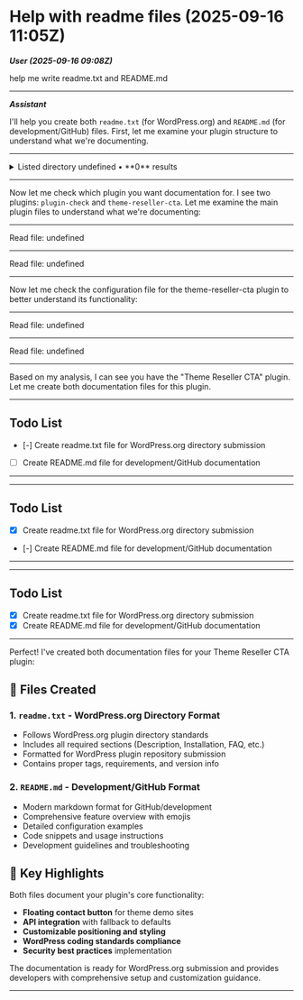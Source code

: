 <!-- Generated by SpecStory -->

# Help with readme files (2025-09-16 11:05Z)

_**User (2025-09-16 09:08Z)**_

help me write readme.txt and README.md 

---

_**Assistant**_

I'll help you create both `readme.txt` (for WordPress.org) and `README.md` (for development/GitHub) files. First, let me examine your plugin structure to understand what we're documenting.

---

<details>
            <summary>Listed directory undefined • **0** results</summary>
        
No results found
</details>

---

Now let me check which plugin you want documentation for. I see two plugins: `plugin-check` and `theme-reseller-cta`. Let me examine the main plugin files to understand what we're documenting:

---

Read file: undefined

---

Read file: undefined

---

Now let me check the configuration file for the theme-reseller-cta plugin to better understand its functionality:

---

Read file: undefined

---

Read file: undefined

---

Based on my analysis, I can see you have the "Theme Reseller CTA" plugin. Let me create both documentation files for this plugin.

---

## Todo List

- [-] Create readme.txt file for WordPress.org directory submission
- [ ] Create README.md file for development/GitHub documentation

---



---

## Todo List

- [x] Create readme.txt file for WordPress.org directory submission
- [-] Create README.md file for development/GitHub documentation

---



---

## Todo List

- [x] Create readme.txt file for WordPress.org directory submission
- [x] Create README.md file for development/GitHub documentation

---

Perfect! I've created both documentation files for your Theme Reseller CTA plugin:

## 📝 Files Created

### 1. **`readme.txt`** - WordPress.org Directory Format
- Follows WordPress.org plugin directory standards
- Includes all required sections (Description, Installation, FAQ, etc.)
- Formatted for WordPress plugin repository submission
- Contains proper tags, requirements, and version info

### 2. **`README.md`** - Development/GitHub Format  
- Modern markdown format for GitHub/development
- Comprehensive feature overview with emojis
- Detailed configuration examples
- Code snippets and usage instructions
- Development guidelines and troubleshooting

## 🎯 Key Highlights

Both files document your plugin's core functionality:
- **Floating contact button** for theme demo sites
- **API integration** with fallback to defaults  
- **Customizable positioning and styling**
- **WordPress coding standards compliance**
- **Security best practices** implementation

The documentation is ready for WordPress.org submission and provides developers with comprehensive setup and customization guidance.

---

